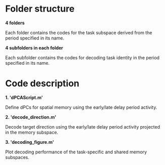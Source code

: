 <!DOCTYPE html>
<html>
    
<head>
    <h1>Folder structure</h1>
</head>

<body> 
<b>4 folders</b>
<p>Each folder contains the codes for the task subspace derived from the period specified in its name.</p>
</body>   

<body> 
<b>4 subfolders in each folder</b>
<p>Each subfolder contains the codes for decoding task identity in the period specified in its name.</p>
</body>  

<head>
    <h1>Code description</h1>
</head>  

<body> 
<b>1. 'dPCAScript.m'</b>
<p>Define dPCs for spatial memory using the early/late delay period activity.</p>
</body>      

<body> 
<b>2. 'decode_direction.m'</b>
<p>Decode target direction using the early/late delay period activity projected in the memory subspace.</p>
</body>  

<body> 
<b>3. 'decoding_figure.m'</b>
<p>Plot decoding performance of the task-specific and shared memory subspaces.</p>
</body>  

</html>
